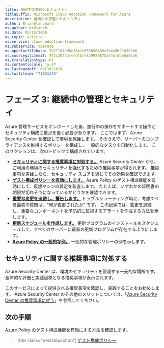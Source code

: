 ```yaml
---
title: 継続中の管理とセキュリティ
titleSuffix: Microsoft Cloud Adoption Framework for Azure
description: 継続中の管理とセキュリティ
author: BrianBlanchard
ms.author: brblanch
ms.date: 05/10/2019
ms.topic: article
ms.service: cloud-adoption-framework
ms.subservice: operate
ms.openlocfilehash: 7b77181dd8ef6efe655b56489e5d4e6b210382b6
ms.sourcegitcommit: 443c28f3afeedfbfe8b9980875a54afdbebd83a8
ms.translationtype: HT
ms.contentlocale: ja-JP
ms.lasthandoff: 09/16/2019
ms.locfileid: "71031348"
---
```

# <a name="phase-3-ongoing-management-and-security"></a>フェーズ 3: 継続中の管理とセキュリティ

Azure 管理サービスをオンボードした後、進行中の操作をサポートする操作とセキュリティ構成に重点を置く必要があります。 ここではまず、Azure Security Center を確認して環境を保護します。 そのうえで、サーバーのコンプライアンスを維持するポリシーを構成し、一般的なタスクを自動化します。 このセクションは、次のトピックで構成されています。

- **[セキュリティに関する推奨事項に対処する。](#address-security-recommendations)** Azure Security Center から、ご利用の環境のセキュリティを強化するための推奨事項が得られます。 推奨事項を実践したら、セキュリティ スコアを通じてその効果を確認できます。
- **[ゲスト構成ポリシーを有効にします。](./guest-configuration-policy.md)** Azure Policy のゲスト構成機能を有効にして、仮想マシンの設定を監査します。 たとえば、いずれかの証明書の期限が切れそうになっているかどうかを確認できます。
- **[重要な変更を追跡し、警告します。](./enable-tracking-alerting.md)** トラブルシューティング時に、考慮すべき最初の質問は、"何が変更されたか" です。 この記事では、変更を追跡し、重要なコンポーネントを予防的に監視するアラートを作成する方法を示します。
- **[更新スケジュールを作成します。](./update-schedules.md)** 更新プログラムのインストールをスケジュールして、すべてのサーバーに最新の更新プログラムが存在するようにします。
- **[Azure Policy の一般的な例。](./common-policies.md)** 一般的な管理ポリシーの例を示します。

## <a name="address-security-recommendations"></a>セキュリティに関する推奨事項に対処する

Azure Security Center は、環境のセキュリティを管理する一元的な場所です。 全体的な評価と実践目標となる推奨事項が表示されます。

このサービスによって提供される推奨事項を確認し、実践することをお勧めします。 Azure Security Center のその他のメリットについては、「[Azure Security Center の推奨事項に従う](https://docs.microsoft.com/azure/migrate/migrate-best-practices-security-management#best-practice-follow-azure-security-center-recommendations)」を参照してください。

## <a name="next-steps"></a>次の手順

[Azure Policy のゲスト構成機能を有効にする](./guest-configuration-policy.md)方法を確認します。

> [!div class="nextstepaction"]
> [ゲスト構成ポリシー](./guest-configuration-policy.md)
